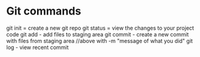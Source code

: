 # Git commands

git init = create a new git repo
git status = view the changes to your project code
git add - add files to staging area
git commit - create a new commit with files from staging area
//above with -m "message of what you did"
git log - view recent commit